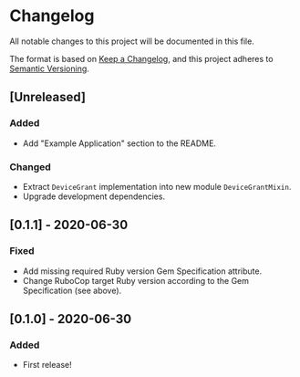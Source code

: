 # Changelog
All notable changes to this project will be documented in this file.

The format is based on [Keep a Changelog](https://keepachangelog.com/en/1.0.0/),
and this project adheres to [Semantic Versioning](https://semver.org/spec/v2.0.0.html).

## [Unreleased]
### Added
- Add "Example Application" section to the README.

### Changed
- Extract `DeviceGrant` implementation into new module `DeviceGrantMixin`.
- Upgrade development dependencies.

## [0.1.1] - 2020-06-30
### Fixed
- Add missing required Ruby version Gem Specification attribute.
- Change RuboCop target Ruby version according to the Gem Specification (see above).

## [0.1.0] - 2020-06-30
### Added
- First release!

